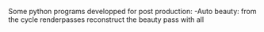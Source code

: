 Some python programs developped for post production:
-Auto beauty: from the cycle renderpasses reconstruct the beauty pass with all 
